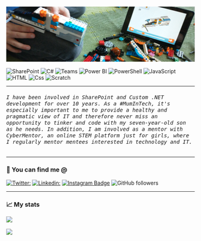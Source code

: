 ![banner](GitHubBanner.jpg "banner")
<p>
  <img alt="SharePoint" src="https://img.shields.io/badge/SharePoint-0078D4?logo=microsoft sharepoint&logoColor=white&style=flat" />
  <img alt="C#" src="https://img.shields.io/badge/C Sharp-239120?logo=c sharp&logoColor=white&style=flat" />
  <img alt="Teams" src="https://img.shields.io/badge/Teams-6264A7?logo=microsoft teams&logoColor=white&style=flat" />
  <img alt="Power BI" src="https://img.shields.io/badge/Power BI-F2C811?logo=Power BI&logoColor=white&style=flat" />
   <img alt="PowerShell" src="https://img.shields.io/badge/PowerShell-5391FE?logo=PowerShell&logoColor=white&style=flat" />
  <img alt="JavaScript" src="https://img.shields.io/badge/JavaScript-F7DF1E?logo=JavaScript&logoColor=white&style=flat" />
  <img alt="HTML" src="https://img.shields.io/badge/HTML-E34F26?logo=html5&logoColor=white&style=flat" />
  <img alt="Css" src="https://img.shields.io/badge/CSS-1572B6?logo=css3&logoColor=white&style=flat" />
  <img alt="Scratch" src="https://img.shields.io/badge/Scratch-4D97FF?logo=Scratch&logoColor=white&style=flat" />
 </p>
 
 ---
 
###### <samp>I have been involved in SharePoint and Custom .NET development for over 10 years. As a #MumInTech, it's especially important to me to provide a healthy and pragmatic view of IT and therefore never miss an opportunity to tinker and code with my seven-year-old son as he needs. In addition, I am involved as a mentor with CyberMentor, an online STEM platform just for girls, where I regularly mentor mentees interested in technology and IT.</samp>
 
 ---
 
 ### 📮 You can find me @
[![Twitter: ](https://img.shields.io/twitter/follow/MamaCodet?label=Follow)](https://twitter.com/intent/follow?screen_name=MamaCodet)
[![Linkedin: ](https://img.shields.io/badge/-kornbergerg-blue?style=flat&logo=Linkedin&logoColor=white&link=https://www.linkedin.com/in/kornbergerg/)](https://www.linkedin.com/in/kornbergerg/)
[![Instagram Badge](https://img.shields.io/badge/-mamacodet-purple?style=flat&logo=instagram&logoColor=white&link=https://instagram.com/gabriellakornberger/)](https://instagram.com/gabriellakornberger)
![GitHub followers](https://img.shields.io/github/followers/MamaCodet?label=Follow&style=social)
  
---

### 📈 My stats
<img 
src="https://github-readme-stats.vercel.app/api?username=MamaCodet&count_private=true&theme=radical&custom_title=MamaCodet's+GitHub+Stats&show_icons=true"
/>

<img
  src="https://github-readme-stats.vercel.app/api/top-langs/?username=MamaCodet&theme=radical&layout=compact"
/>
